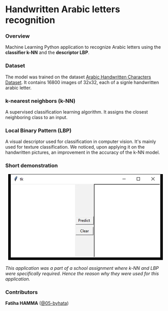# Handwritten Arabic letters recognition
### Overview
Machine Learning Python application to recognize Arabic letters using the **classifier k-NN** and the **descriptor LBP**. 


### Dataset
The model was trained on the dataset <a href="https://www.kaggle.com/mloey1/ahcd1"> Arabic Handwritten Characters Dataset</a>. It contains 16800 images of 32x32, each of a signle handwritten arabic letter. 

### k-nearest neighbors (k-NN)
A supervised classification learning algorithm. It assigns the closest neighboring class to an input. 

### Local Binary Pattern (LBP)
A visual descriptor used for classification in computer vision. It's mainly used for texture classification. We noticed, upon applying it on the handwritten pictures, an improvement in the accuracy of the k-NN model.


### Short demonstration

<p align="center"><img src="/others/prediction.gif"></p>

*This application was a part of a school assignment where k-NN and LBP were specifically required. Hence the reason why they were used for this application.*

### Contributors
   **Fatiha HAMMA** (<a href="https://www.github.com/05-bhayta">@05-byhata</a>)


